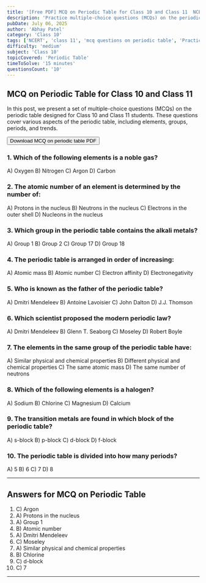 ```yaml
---
title: '[Free PDF] MCQ on Periodic Table for Class 10 and Class 11  NCERT'
description: 'Practice multiple-choice questions (MCQs) on the periodic table for Class 10 and Class 11 students. Test your knowledge of elements, groups, periods, and trends in the periodic table.'
pubDate: July 06, 2025
author: 'Abhay Patel'
category: 'Class 10'
tags: ['NCERT', 'class 11', 'mcq questions on periodic table', 'Practice Questions']
difficulty: 'medium'
subject: 'Class 10'
topicCovered: 'Periodic Table'
timeToSolve: '15 minutes'
questionsCount: '10'
---
```


## MCQ on Periodic Table for Class 10 and Class 11
In this post, we present a set of multiple-choice questions (MCQs) on the periodic table designed for Class 10 and Class 11 students. These questions cover various aspects of the periodic table, including elements, groups, periods, and trends.

<button class="btn btn-primary" onclick="window.print()">Download MCQ on periodic table PDF</button>

### 1. Which of the following elements is a noble gas?
A) Oxygen
B) Nitrogen
C) Argon
D) Carbon

### 2. The atomic number of an element is determined by the number of:
A) Protons in the nucleus
B) Neutrons in the nucleus
C) Electrons in the outer shell
D) Nucleons in the nucleus

### 3. Which group in the periodic table contains the alkali metals?
A) Group 1
B) Group 2
C) Group 17
D) Group 18

### 4. The periodic table is arranged in order of increasing:
A) Atomic mass
B) Atomic number
C) Electron affinity
D) Electronegativity

### 5. Who is known as the father of the periodic table?
A) Dmitri Mendeleev
B) Antoine Lavoisier
C) John Dalton
D) J.J. Thomson

### 6. Which scientist proposed the modern periodic law?
A) Dmitri Mendeleev
B) Glenn T. Seaborg
C) Moseley
D) Robert Boyle

### 7. The elements in the same group of the periodic table have:
A) Similar physical and chemical properties
B) Different physical and chemical properties
C) The same atomic mass
D) The same number of neutrons

### 8. Which of the following elements is a halogen?
A) Sodium
B) Chlorine
C) Magnesium
D) Calcium

### 9. The transition metals are found in which block of the periodic table?
A) s-block
B) p-block
C) d-block
D) f-block

### 10. The periodic table is divided into how many periods?
A) 5
B) 6
C) 7
D) 8

---

## Answers for MCQ on Periodic Table
1. C) Argon
2. A) Protons in the nucleus
3. A) Group 1
4. B) Atomic number
5. A) Dmitri Mendeleev
6. C) Moseley
7. A) Similar physical and chemical properties
8. B) Chlorine
9. C) d-block
10. C) 7
---